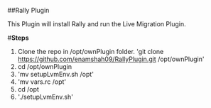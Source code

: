##Rally Plugin

This Plugin will install Rally and run the Live Migration Plugin. 

#**Steps**

1. Clone the repo in /opt/ownPlugin folder.
'git clone https://github.com/enamshah09/RallyPlugin.git /opt/ownPlugin'
2. cd /opt/ownPlugin
3. 'mv setupLvmEnv.sh /opt'
4. 'mv vars.rc /opt'
5. cd /opt
6. './setupLvmEnv.sh'

